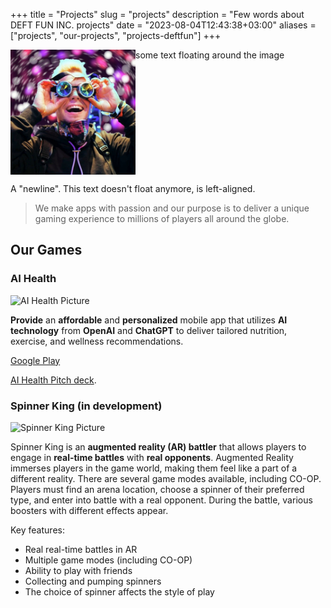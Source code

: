 +++
title = "Projects"
slug = "projects"
description = "Few words about DEFT FUN INC. projects"
date = "2023-08-04T12:43:38+03:00"
aliases = ["projects", "our-projects", "projects-deftfun"]
+++

<img src="/images/me-crazy.jpg" align="left" width="200px" width="200px"/>
some text floating around the image

<br clear="left"/>

A "newline". This text doesn't float anymore, is left-aligned.

> We make apps with passion and our purpose is to deliver a unique gaming experience 
> to millions of players all around the globe.

## Our Games

### AI Health

![AI Health Picture](/screen_program.png)

**Provide** an **affordable** and **personalized** mobile app that utilizes **AI technology** from **OpenAI** and **ChatGPT** to deliver tailored nutrition, exercise, and wellness recommendations.

[Google Play](https://play.google.com/store/apps/details?id=com.deft.aihealth)

[AI Health Pitch deck](https://pitch.com/public/dfb4f791-d2e8-4215-8c98-66b098c4924c).

### Spinner King (in development)

![Spinner King Picture](/spinnerKing.jpg)

Spinner King is an **augmented reality (AR) battler** that allows players to engage in **real-time battles** with **real opponents**. Augmented Reality immerses players in the game world, making them feel like a part of a different reality. There are several game modes available, including CO-OP. Players must find an arena location, choose a spinner of their preferred type, and enter into battle with a real opponent. During the battle, various boosters with different effects appear.

Key features:

- Real real-time battles in AR
- Multiple game modes (including CO-OP)
- Ability to play with friends
- Collecting and pumping spinners
- The choice of spinner affects the style of play

